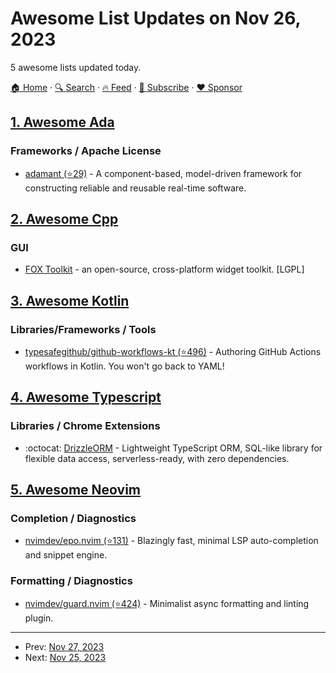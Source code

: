 # Awesome List Updates on Nov 26, 2023

5 awesome lists updated today.

[🏠 Home](/README.md) · [🔍 Search](https://www.trackawesomelist.com/search/) · [🔥 Feed](https://www.trackawesomelist.com/rss.xml) · [📮 Subscribe](https://trackawesomelist.us17.list-manage.com/subscribe?u=d2f0117aa829c83a63ec63c2f&id=36a103854c) · [❤️  Sponsor](https://github.com/sponsors/theowenyoung)



## [1. Awesome Ada](/content/ohenley/awesome-ada/README.md)

### Frameworks / Apache License

*   [adamant (⭐29)](https://github.com/lasp/adamant) - A component-based, model-driven framework for constructing reliable and reusable real-time software.

## [2. Awesome Cpp](/content/fffaraz/awesome-cpp/README.md)

### GUI

*   [FOX Toolkit](http://fox-toolkit.org) - an open-source, cross-platform widget toolkit. \[LGPL]

## [3. Awesome Kotlin](/content/KotlinBy/awesome-kotlin/README.md)

### Libraries/Frameworks / Tools

*   [typesafegithub/github-workflows-kt (⭐496)](https://github.com/typesafegithub/github-workflows-kt) - Authoring GitHub Actions workflows in Kotlin. You won't go back to YAML!

## [4. Awesome Typescript](/content/dzharii/awesome-typescript/README.md)

### Libraries / Chrome Extensions

*   :octocat: [DrizzleORM](https://orm.drizzle.team/) - Lightweight TypeScript ORM, SQL-like library for flexible data access, serverless-ready, with zero dependencies.

## [5. Awesome Neovim](/content/rockerBOO/awesome-neovim/README.md)

### Completion / Diagnostics

*   [nvimdev/epo.nvim (⭐131)](https://github.com/nvimdev/epo.nvim) - Blazingly fast, minimal LSP auto-completion and snippet engine.

### Formatting / Diagnostics

*   [nvimdev/guard.nvim (⭐424)](https://github.com/nvimdev/guard.nvim) - Minimalist async formatting and linting plugin.

---

- Prev: [Nov 27, 2023](/content/2023/11/27/README.md)
- Next: [Nov 25, 2023](/content/2023/11/25/README.md)